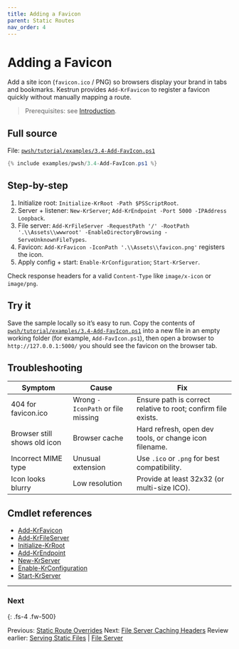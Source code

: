 ```yaml
---
title: Adding a Favicon
parent: Static Routes
nav_order: 4
---
```


# Adding a Favicon

Add a site icon (`favicon.ico` / PNG) so browsers display your brand in tabs and bookmarks. Kestrun provides
`Add-KrFavicon` to register a favicon quickly without manually mapping a route.

> Prerequisites: see [Introduction][Introduction].

## Full source

File: [`pwsh/tutorial/examples/3.4-Add-FavIcon.ps1`][3.4-Add-FavIcon.ps1]

```powershell
{% include examples/pwsh/3.4-Add-FavIcon.ps1 %}
```

## Step-by-step

1. Initialize root: `Initialize-KrRoot -Path $PSScriptRoot`.
2. Server + listener: `New-KrServer`; `Add-KrEndpoint -Port 5000 -IPAddress Loopback`.
3. File server: `Add-KrFileServer -RequestPath '/' -RootPath '.\\Assets\\wwwroot' -EnableDirectoryBrowsing -ServeUnknownFileTypes`.
4. Favicon: `Add-KrFavicon -IconPath '.\\Assets\\favicon.png'` registers the icon.
5. Apply config + start: `Enable-KrConfiguration`; `Start-KrServer`.

Check response headers for a valid `Content-Type` like `image/x-icon` or `image/png`.

## Try it

Save the sample locally so it’s easy to run. Copy the contents of
[`pwsh/tutorial/examples/3.4-Add-FavIcon.ps1`][3.4-Add-FavIcon.ps1]
into a new file in an empty working folder (for example, `Add-FavIcon.ps1`),
then open a browser to `http://127.0.0.1:5000/` you should see the favicon on the browser tab.

## Troubleshooting

| Symptom                      | Cause                             | Fix                                                           |
|------------------------------|-----------------------------------|---------------------------------------------------------------|
| 404 for favicon.ico          | Wrong `-IconPath` or file missing | Ensure path is correct relative to root; confirm file exists. |
| Browser still shows old icon | Browser cache                     | Hard refresh, open dev tools, or change icon filename.        |
| Incorrect MIME type          | Unusual extension                 | Use `.ico` or `.png` for best compatibility.                  |
| Icon looks blurry            | Low resolution                    | Provide at least 32x32 (or multi-size ICO).                   |

## Cmdlet references

- [Add-KrFavicon][Add-KrFavicon]
- [Add-KrFileServer][Add-KrFileServer]
- [Initialize-KrRoot][Initialize-KrRoot]
- [Add-KrEndpoint][Add-KrEndpoint]
- [New-KrServer][New-KrServer]
- [Enable-KrConfiguration][Enable-KrConfiguration]
- [Start-KrServer][Start-KrServer]

---

### Next

{: .fs-4 .fw-500}

Previous: [Static Route Overrides](./3.Static-Override-Routes)
Next: [File Server Caching Headers](./5.File-Server-Caching)
Review earlier: [Serving Static Files](./1.Static-Routes) | [File Server](./2.File-Server)

[3.4-Add-FavIcon.ps1]: /pwsh/tutorial/examples/3.4-Add-FavIcon.ps1
[Add-KrFavicon]: /pwsh/cmdlets/Add-KrFavicon
[Add-KrFileServer]: /pwsh/cmdlets/Add-KrFileServer
[Initialize-KrRoot]: /pwsh/cmdlets/Initialize-KrRoot
[Add-KrEndpoint]: /pwsh/cmdlets/Add-KrEndpoint
[New-KrServer]: /pwsh/cmdlets/New-KrServer
[Enable-KrConfiguration]: /pwsh/cmdlets/Enable-KrConfiguration
[Start-KrServer]: /pwsh/cmdlets/Start-KrServer
[Introduction]: ../1.introduction/index#prerequisites
